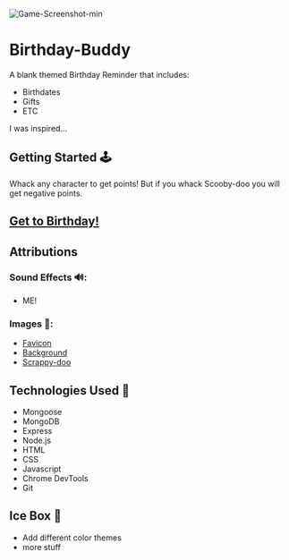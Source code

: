 ![Game-Screenshot-min](bdaylink)
# Birthday-Buddy
A blank themed Birthday Reminder that includes:
* Birthdates
* Gifts
* ETC 

I was inspired...

## Getting Started 🕹️
Whack any character to get points! But if you whack Scooby-doo you will get negative points.

## [Get to Birthday!](https://birthday-buddy.fly.dev/)

## Attributions

### Sound Effects 🔊:
* ME!

### Images 🌇:
* [Favicon](https://favicon.io/emoji-favicons/cookie/)
* [Background](https://wallpapers.com/wallpapers/scooby-doo-and-shaggy-ultra-instinct-mc8dt9ozaptjxl6k.html)
* [Scrappy-doo](https://hero.fandom.com/wiki/Scrappy-Doo?file=Scrappy-Doo_promo.png)

## Technologies Used 📡
* Mongoose
* MongoDB
* Express
* Node.js
* HTML
* CSS
* Javascript
* Chrome DevTools
* Git 

## Ice Box 🧊
* Add different color themes
* more stuff




